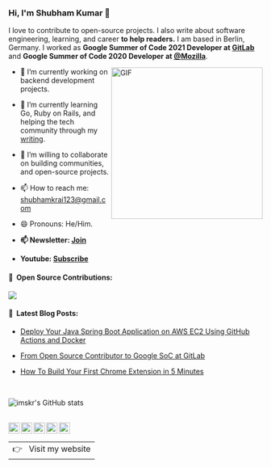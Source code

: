 ### Hi, I'm Shubham Kumar 👋

I love to contribute to open-source projects. I also write about software engineering, learning, and career **to help readers.** I am based in Berlin, Germany. I worked as **Google Summer of Code 2021 Developer at [GitLab](https://gitlab.com)** and **Google Summer of Code 2020 Developer at [@Mozilla](https://github.com/mozilla)**. 

<img align="right" alt="GIF" height="300px" width="300px" src="./assets/skr-sig.gif" />

- 🔭 I’m currently working on backend development projects.
- 🌱 I’m currently learning Go, Ruby on Rails, and helping the tech community through my [writing](https://medium.com/@imskr).
- 👯 I’m willing to collaborate on building communities, and open-source projects.
- 📫 How to reach me: shubhamkrai123@gmail.com
- 😄 Pronouns: He/Him.
- **📫 Newsletter: [Join](https://relentless-hustler-6722.ck.page/410dad83c2)**

- **Youtube: [Subscribe](https://www.youtube.com/channel/UC7-FIPYuGBxD5RzInWIXF4w)**

#### 🦊 &nbsp;**Open Source Contributions:**
<!-- MERGED_PULL_REQUESTS_START -->
[![](https://badgen.net/badge/gitlab-org%2Fgitlab/52%20pull%20requests%20merged/orange?icon=gitlab)](https://gitlab.com/gitlab-org/gitlab/-/merge_requests?scope=all&state=merged&author_username=imskr)
<!-- MERGED_PULL_REQUESTS_END -->

#### 📕 &nbsp;**Latest Blog Posts:**
<!-- BLOG-LIST-START -->
- [Deploy Your Java Spring Boot Application on AWS EC2 Using GitHub Actions and Docker](https://medium.com/geekculture/deploy-your-spring-boot-java-application-to-aws-ec2-using-github-actions-and-docker-e28c456a4b1a?source=rss-2612c96405e4------2)

- [From Open Source Contributor to Google SoC at GitLab](https://medium.com/geekculture/gitlab-google-summer-of-code-e5e819547ee7?source=rss-2612c96405e4------2)

- [How To Build Your First Chrome Extension in 5 Minutes](https://medium.com/dailyjs/how-to-build-your-first-chrome-extension-in-5-min-1dbe3eb94575?source=rss-2612c96405e4------2)
<!-- BLOG-LIST-END -->

<br>

![imskr's GitHub stats](https://github-readme-stats.vercel.app/api?username=imskr&theme=moltack&show_icons=true)

<br>
<a href="https://twitter.com/TheTweetOfSKR">
  <img align="left" alt="Shubham Kumar | Twitter" width="22px" src="https://cdn.jsdelivr.net/npm/simple-icons@v3/icons/twitter.svg" />
</a>
<a href="https://www.linkedin.com/in/imskr/">
  <img align="left" alt="Shubham's LinkdeIN" width="22px" src="https://cdn.jsdelivr.net/npm/simple-icons@v3/icons/linkedin.svg" />
</a>

<a href="https://imskr.medium.com">
  <img align="left" alt="Shubham's Blog" width="22px" src="https://cdn.jsdelivr.net/npm/simple-icons@3.0.1/icons/medium.svg" />
</a>
<a href="https://www.buymeacoffee.com/imskr">
  <img align="left" alt="Buy me a Coffee" width="22px" src="https://cdn.jsdelivr.net/npm/simple-icons@3.0.1/icons/buymeacoffee.svg" />
</a>
<a href="https://gitlab.com/imskr">
  <img align="left" alt="Shubham Kumar | GitLab" width="22px" src="https://cdn.jsdelivr.net/npm/simple-icons@v3/icons/gitlab.svg" />
</a>


<br />
<a href="https://shubham-kumar.com">
  <table align="right">
      <tr>
          <td>
            👉 &nbsp;&nbsp;Visit my website
          </td>
      </tr>
  </table>
</a>
